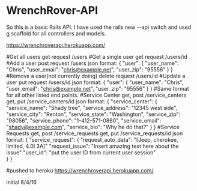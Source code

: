 # WrenchRover-API

So this is a basic Rails API.  I have used the rails new --api switch and used g scaffold for all controllers and models.

https://wrenchroverapi.herokuapp.com/

#Get all users
 get request
 /users
#Get a single user
get request
/users/id
#Add a user
post request
/users
  json format:
  {
   "user": {
     "user_name": "Chris",
     "user_email": "chris@example.net",
     "user_zip": "95556"
   }
  }
#Remove a user(not currently doing)
  delete request
  /users/id
#Update a user
put request
/users/id
json format:
{
 "user": {
   "user_name": "Chris",
   "user_email": "chris@example.net",
   "user_zip": "95556"
 }
}
#Same format for all other listed end points.
#Service Center
get, post
/service_centers
get, put
/service_centers/id
json format:
{
 "service_center": {
    "service_name": "Shady tree",
    "service_address": "12345 west side",
    "service_city": "Renton",
    "service_state": "Washington",
    "service_zip": "98056",
    "service_phone": "1-412-571-0860",
    "service_email": "shady@example.com",
    "service_bio": "Why he do that?"
 }
}
#Service Requests
get, post
/service_requests
get, put
/service_requests/id
json format:
{
  "service_request": {
    "request_auto_data": "[Jeep, cherokee, limited, 4.0l 3A]"
    "request_issue": "Insert amazing text here about the issue"
    "user_id": "put the user ID from current user session"    
  }
}


#pushed to heroku
https://wrenchroverapi.herokuapp.com/

initial 8/4/16
